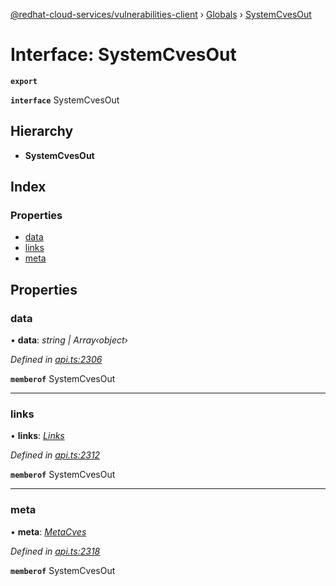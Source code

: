 [@redhat-cloud-services/vulnerabilities-client](../README.md) › [Globals](../globals.md) › [SystemCvesOut](systemcvesout.md)

# Interface: SystemCvesOut

**`export`** 

**`interface`** SystemCvesOut

## Hierarchy

* **SystemCvesOut**

## Index

### Properties

* [data](systemcvesout.md#data)
* [links](systemcvesout.md#links)
* [meta](systemcvesout.md#meta)

## Properties

###  data

• **data**: *string | Array‹object›*

*Defined in [api.ts:2306](https://github.com/RedHatInsights/javascript-clients.gi/blob/master/packages/vulnerabilities/api.ts#L2306)*

**`memberof`** SystemCvesOut

___

###  links

• **links**: *[Links](links.md)*

*Defined in [api.ts:2312](https://github.com/RedHatInsights/javascript-clients.gi/blob/master/packages/vulnerabilities/api.ts#L2312)*

**`memberof`** SystemCvesOut

___

###  meta

• **meta**: *[MetaCves](metacves.md)*

*Defined in [api.ts:2318](https://github.com/RedHatInsights/javascript-clients.gi/blob/master/packages/vulnerabilities/api.ts#L2318)*

**`memberof`** SystemCvesOut
